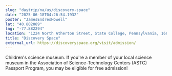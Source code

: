 ```yaml
---
slug: "daytrip/na/us/discovery-space"
date: "2025-06-18T04:26:54.193Z"
poster: "JamesEndresHowell"
lat: "40.802089"
lng: "-77.882294"
location: "1224 North Atherton Street, State College, Pennsylvania, 16803, United States"
title: "Discovery Space"
external_url: https://discoveryspace.org/visit/admission/
---
```

Children's science museum. If you're a member of your local science museum in the Association of Science-Technology Centers (ASTC) Passport Program, you may be eligible for free admission! 